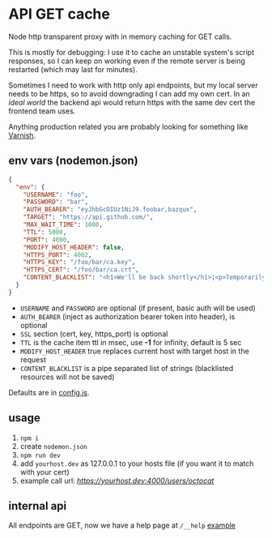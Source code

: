 API GET cache
=============

Node http transparent proxy with in memory caching for GET calls.

This is mostly for debugging: I use it to cache an unstable system's script responses,
so I can keep on working even if the remote server is being restarted (which may last
for minutes).

Sometimes I need to work with http only api endpoints, but my local server
needs to be https, so to avoid downgrading I can add my own cert. In an _ideal world_
the backend api would return https with the same dev cert the frontend team uses.

Anything production related you are probably looking for something
like [Varnish](http://varnish-cache.org/).

## env vars (nodemon.json)

```json
{
  "env": {
    "USERNAME": "foo",
    "PASSWORD": "bar",
    "AUTH_BEARER": "eyJhbGcOIUz1NiJ9.foobar,bazqux",
    "TARGET": "https://api.github.com/",
    "MAX_WAIT_TIME": 1000,
    "TTL": 5000,
    "PORT": 4000,
    "MODIFY_HOST_HEADER": false,
    "HTTPS_PORT": 4002,
    "HTTPS_KEY": "/foo/bar/ca.key",
    "HTTPS_CERT": "/foo/bar/ca.crt",
    "CONTENT_BLACKLIST": "<h1>We'll be back shortly</h1>|<p>Temporarily unavailable due to maintenance</p>|>Initialization failed</h1>"
  }
}
```

* `USERNAME` and `PASSWORD` are optional (if present, basic auth will be used)
* `AUTH_BEARER` (inject as authorization bearer token into header), is optional
* `SSL` section (cert, key, https_port) is optional
* `TTL` is the cache item ttl in msec, use **-1** for infinity, default is 5 sec
* `MODIFY_HOST_HEADER` true replaces current host with target host in the request
* `CONTENT_BLACKLIST` is a pipe separated list of strings (blacklisted resources will not be saved)

Defaults are in [config.js](./server/config.js).

## usage

1. `npm i`
2. create `nodemon.json`
3. `npm run dev`
4. add `yourhost.dev` as 127.0.0.1 to your hosts file (if you want it to match with your cert)
5. example call url: _https://yourhost.dev:4000/users/octocat_

## internal api

All endpoints are GET, now we have a help page at `/__help`
[example](http://localhost:4000/__help)
